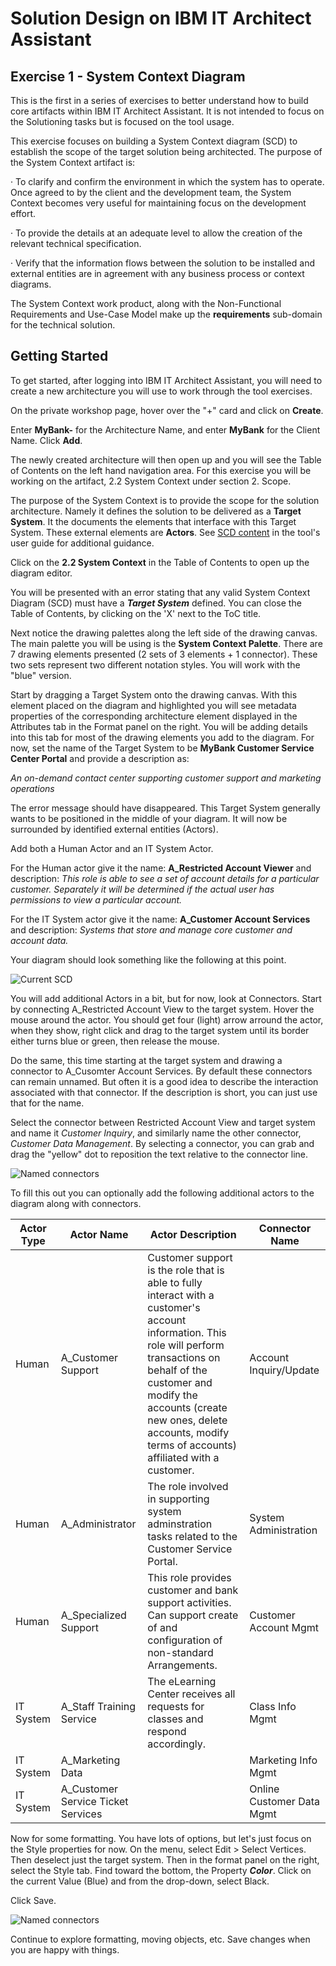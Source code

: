 # Solution Design on IBM IT Architect Assistant

## Exercise 1 - System Context Diagram



This is the first in a series of exercises to better understand how to build core artifacts within IBM IT Architect Assistant.  It is not intended to focus on the Solutioning tasks but is focused on the tool usage.

This exercise focuses on building a System Context diagram (SCD) to establish the scope of the target solution being architected. The purpose of the System Context artifact is:

·    To clarify and confirm the environment in which the system has to operate. Once agreed to by the client and the development team, the System Context becomes very useful for maintaining focus on the development effort.

·    To provide the details at an adequate level to allow the creation of the relevant technical specification.

·    Verify that the information flows between the solution to be installed and external entities are in agreement with any business process or context diagrams.

The System Context work product, along with the Non-Functional Requirements and Use-Case Model make up the **requirements** sub-domain for the technical solution. 

## Getting Started

To get started, after logging into IBM IT Architect Assistant, you will need to create a new architecture you will use to work through the tool exercises.

On the private workshop page, hover over the "+" card and click on **Create**.

Enter **MyBank-<your initials>** for the Architecture Name, and enter **MyBank** for the Client Name. Click  **Add**.

The newly created architecture will then open up and you will see the Table of Contents on the left hand navigation area. For this exercise you will be working on the artifact, 2.2 System Context under section 2. Scope.

The purpose of the System Context is to provide the scope for the solution architecture. Namely it defines the solution to be delivered as a **Target System**. It the documents the elements that interface with this Target System.  These external elements are **Actors**.  See [SCD content](https://github.com/IBM/itaa-docs/blob/master/docs/enterprise/Artifact-Details-ITAA.md#system-context) in the tool's user guide for additional guidance. 

Click on the **2.2 System Context** in the Table of Contents to open up the diagram editor.

You will be presented with an error stating that any valid System Context Diagram (SCD) must have a ***Target System*** defined.  You can close the Table of Contents, by clicking on the 'X' next to the ToC title. 

Next notice the drawing palettes along the left side of the drawing canvas. The main palette you will be using is the **System Context Palette**. There are 7 drawing elements presented (2 sets of 3 elements + 1 connector). These two sets represent two different notation styles.  You will work with the "blue" version.

Start by dragging a Target System onto the drawing canvas. With this element placed on the diagram and highlighted you will see metadata properties of the corresponding architecture element displayed in the Attributes tab in the Format panel on the right.  You will be adding details into this tab for most of the drawing elements you add to the diagram. For now, set the name of the Target System to be **MyBank Customer Service Center Portal** and provide a description as:

*An on-demand contact center supporting customer support and marketing operations*

The error message should have disappeared.   This Target System generally wants to be positioned in the middle of your diagram.   It will now be surrounded by identified external entities (Actors).

Add both a Human Actor and an IT System Actor.   

For the Human actor give it the name: **A_Restricted Account Viewer** and description: *This role is able to see a set of account details for a particular customer. Separately it will be determined if the actual user has permissions to view a particular account.*

For the IT System actor give it the name: **A_Customer Account Services** and description: *Systems that store and manage core customer and account data.*

Your diagram should look something like the following at this point.

![Current SCD](./images/TS_and_two_actors.png)



You will add additional Actors in a bit, but for now, look at Connectors. Start by connecting A_Restricted Account View to the target system. Hover the mouse around the actor.   You should get four (light) arrow arround the actor, when they show, right click and drag to the target system until its border either turns blue or green, then release the mouse.

Do the same, this time starting at the target system and drawing a connector to A_Cusomter Account Services. By default these connectors can remain unnamed.  But often it is a good idea to describe the interaction associated with that connector.   If the description is short, you can just use that for the name.  

Select the connector between Restricted Account View and target system and name it *Customer Inquiry*, and similarly name the other connector, *Customer Data Management*.  By selecting a connector, you can grab and drag the "yellow" dot to reposition the text relative to the connector line.

![Named connectors](./images/SCD_first_connectors.png)

To fill this out you can optionally add the following additional actors to the diagram along with connectors.

| Actor Type | Actor Name                         | Actor Description                                            | Connector Name            |
| ---------- | ---------------------------------- | ------------------------------------------------------------ | ------------------------- |
| Human      | A_Customer Support                 | Customer support is the role that is able to fully interact with a customer's account information. This role will perform transactions on behalf of the customer and modify the accounts (create new ones, delete accounts, modify terms of accounts) affiliated with a customer. | Account Inquiry/Update    |
| Human      | A_Administrator                    | The role involved in supporting system adminstration tasks related to the Customer Service Portal. | System Administration     |
| Human      | A_Specialized Support              | This role provides customer and bank support activities.  Can support create of and configuration of non-standard Arrangements. | Customer Account Mgmt     |
| IT System  | A_Staff Training Service           | The eLearning Center receives all requests for classes and respond accordingly. | Class Info Mgmt           |
| IT System  | A_Marketing Data                   |                                                              | Marketing Info Mgmt       |
| IT System  | A_Customer Service Ticket Services |                                                              | Online Customer Data Mgmt |

Now for some formatting.  You have lots of options, but let's just focus on the Style properties for now. On the menu, select Edit > Select Vertices. Then deselect just the target system.  Then in the format panel on the right, select the Style tab.  Find toward the bottom, the Property ***Color***. Click on the current Value (Blue) and from the drop-down, select Black.

Click Save.

![Named connectors](./images/final_SCD.png)

Continue to explore formatting, moving objects, etc. Save changes when you are happy with things.
